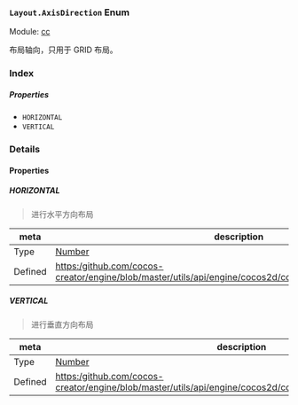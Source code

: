 ### `Layout.AxisDirection` Enum



Module: [cc](../modules/cc.md)




布局轴向，只用于 GRID 布局。

### Index

##### Properties

  - `HORIZONTAL`
  - `VERTICAL`

### Details

#### Properties


##### HORIZONTAL

> 进行水平方向布局

| meta | description |
|------|-------------|
| Type | <a href="https://developer.mozilla.org/en/JavaScript/Reference/Global_Objects/Number" class="crosslink external" target="_blank">Number</a> |
| Defined | [https:/github.com/cocos-creator/engine/blob/master/utils/api/engine/cocos2d/core/components/CCLayout.js:96](https:/github.com/cocos-creator/engine/blob/master/utils/api/engine/cocos2d/core/components/CCLayout.js#L96) |



##### VERTICAL

> 进行垂直方向布局

| meta | description |
|------|-------------|
| Type | <a href="https://developer.mozilla.org/en/JavaScript/Reference/Global_Objects/Number" class="crosslink external" target="_blank">Number</a> |
| Defined | [https:/github.com/cocos-creator/engine/blob/master/utils/api/engine/cocos2d/core/components/CCLayout.js:102](https:/github.com/cocos-creator/engine/blob/master/utils/api/engine/cocos2d/core/components/CCLayout.js#L102) |



